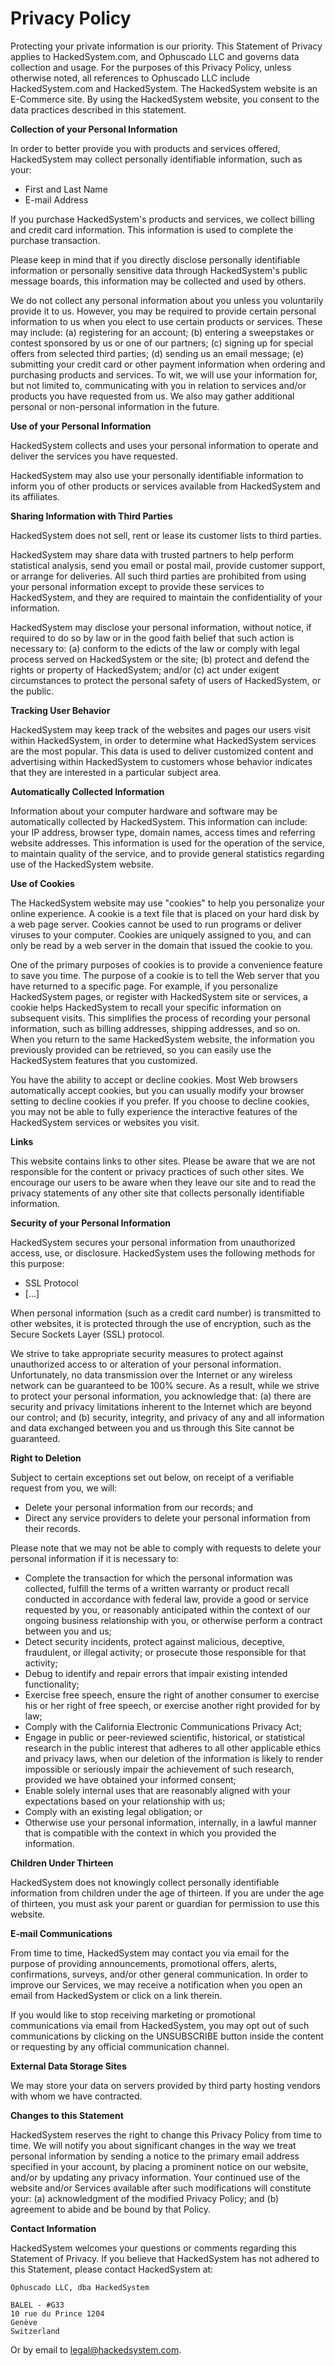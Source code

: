 <!-- status: Published -->
<!-- created: 2020-07-24 13:37:00+00:00 -->
<!-- language: en -->
<!-- title: Privacy Policy -->

# Privacy Policy

Protecting your private information is our priority. This Statement of Privacy applies to HackedSystem.com, and Ophuscado LLC and governs data collection and usage. For the purposes of this Privacy Policy, unless otherwise noted, all references to Ophuscado LLC include HackedSystem.com and HackedSystem. The HackedSystem website is an E-Commerce site. By using the HackedSystem website, you consent to the data practices described in this statement.

**Collection of your Personal Information**

In order to better provide you with products and services offered, HackedSystem may collect personally identifiable information, such as your:

- First and Last Name
- E-mail Address

If you purchase HackedSystem's products and services, we collect billing and credit card information. This information is used to complete the purchase transaction.

Please keep in mind that if you directly disclose personally identifiable information or personally sensitive data through HackedSystem's public message boards, this information may be collected and used by others.

We do not collect any personal information about you unless you voluntarily provide it to us. However, you may be required to provide certain personal information to us when you elect to use certain products or services. These may include: (a) registering for an account; (b) entering a sweepstakes or contest sponsored by us or one of our partners; (c) signing up for special offers from selected third parties; (d) sending us an email message; (e) submitting your credit card or other payment information when ordering and purchasing products and services. To wit, we will use your information for, but not limited to, communicating with you in relation to services and/or products you have requested from us. We also may gather additional personal or non-personal information in the future.

**Use of your Personal Information**

HackedSystem collects and uses your personal information to operate and deliver the services you have requested.

HackedSystem may also use your personally identifiable information to inform you of other products or services available from HackedSystem and its affiliates.

**Sharing Information with Third Parties**

HackedSystem does not sell, rent or lease its customer lists to third parties.

HackedSystem may share data with trusted partners to help perform statistical analysis, send you email or postal mail, provide customer support, or arrange for deliveries. All such third parties are prohibited from using your personal information except to provide these services to HackedSystem, and they are required to maintain the confidentiality of your information.

HackedSystem may disclose your personal information, without notice, if required to do so by law or in the good faith belief that such action is necessary to: (a) conform to the edicts of the law or comply with legal process served on HackedSystem or the site; (b) protect and defend the rights or property of HackedSystem; and/or (c) act under exigent circumstances to protect the personal safety of users of HackedSystem, or the public.

**Tracking User Behavior**

HackedSystem may keep track of the websites and pages our users visit within HackedSystem, in order to determine what HackedSystem services are the most popular. This data is used to deliver customized content and advertising within HackedSystem to customers whose behavior indicates that they are interested in a particular subject area.

**Automatically Collected Information**

Information about your computer hardware and software may be automatically collected by HackedSystem. This information can include: your IP address, browser type, domain names, access times and referring website addresses. This information is used for the operation of the service, to maintain quality of the service, and to provide general statistics regarding use of the HackedSystem website.

**Use of Cookies**

The HackedSystem website may use "cookies" to help you personalize your online experience. A cookie is a text file that is placed on your hard disk by a web page server. Cookies cannot be used to run programs or deliver viruses to your computer. Cookies are uniquely assigned to you, and can only be read by a web server in the domain that issued the cookie to you.

One of the primary purposes of cookies is to provide a convenience feature to save you time. The purpose of a cookie is to tell the Web server that you have returned to a specific page. For example, if you personalize HackedSystem pages, or register with HackedSystem site or services, a cookie helps HackedSystem to recall your specific information on subsequent visits. This simplifies the process of recording your personal information, such as billing addresses, shipping addresses, and so on. When you return to the same HackedSystem website, the information you previously provided can be retrieved, so you can easily use the HackedSystem features that you customized.

You have the ability to accept or decline cookies. Most Web browsers automatically accept cookies, but you can usually modify your browser setting to decline cookies if you prefer. If you choose to decline cookies, you may not be able to fully experience the interactive features of the HackedSystem services or websites you visit.

**Links**

This website contains links to other sites. Please be aware that we are not responsible for the content or privacy practices of such other sites. We encourage our users to be aware when they leave our site and to read the privacy statements of any other site that collects personally identifiable information.

**Security of your Personal Information**

HackedSystem secures your personal information from unauthorized access, use, or disclosure. HackedSystem uses the following methods for this purpose:

- SSL Protocol
- [...]

When personal information (such as a credit card number) is transmitted to other websites, it is protected through the use of encryption, such as the Secure Sockets Layer (SSL) protocol.

We strive to take appropriate security measures to protect against unauthorized access to or alteration of your personal information. Unfortunately, no data transmission over the Internet or any wireless network can be guaranteed to be 100% secure. As a result, while we strive to protect your personal information, you acknowledge that: (a) there are security and privacy limitations inherent to the Internet which are beyond our control; and (b) security, integrity, and privacy of any and all information and data exchanged between you and us through this Site cannot be guaranteed.

**Right to Deletion**

Subject to certain exceptions set out below, on receipt of a verifiable request from you, we will:

- Delete your personal information from our records; and
- Direct any service providers to delete your personal information from their records.

Please note that we may not be able to comply with requests to delete your personal information if it is necessary to:

- Complete the transaction for which the personal information was collected, fulfill the terms of a written warranty or product recall conducted in accordance with federal law, provide a good or service requested by you, or reasonably anticipated within the context of our ongoing business relationship with you, or otherwise perform a contract between you and us;
- Detect security incidents, protect against malicious, deceptive, fraudulent, or illegal activity; or prosecute those responsible for that activity;
- Debug to identify and repair errors that impair existing intended functionality;
- Exercise free speech, ensure the right of another consumer to exercise his or her right of free speech, or exercise another right provided for by law;
- Comply with the California Electronic Communications Privacy Act;
- Engage in public or peer-reviewed scientific, historical, or statistical research in the public interest that adheres to all other applicable ethics and privacy laws, when our deletion of the information is likely to render impossible or seriously impair the achievement of such research, provided we have obtained your informed consent;
- Enable solely internal uses that are reasonably aligned with your expectations based on your relationship with us;
- Comply with an existing legal obligation; or
- Otherwise use your personal information, internally, in a lawful manner that is compatible with the context in which you provided the information.

**Children Under Thirteen**

HackedSystem does not knowingly collect personally identifiable information from children under the age of thirteen. If you are under the age of thirteen, you must ask your parent or guardian for permission to use this website.

**E-mail Communications**

From time to time, HackedSystem may contact you via email for the purpose of providing announcements, promotional offers, alerts, confirmations, surveys, and/or other general communication. In order to improve our Services, we may receive a notification when you open an email from HackedSystem or click on a link therein.

If you would like to stop receiving marketing or promotional communications via email from HackedSystem, you may opt out of such communications by clicking on the UNSUBSCRIBE button inside the content or requesting by any official communication channel.

**External Data Storage Sites**

We may store your data on servers provided by third party hosting vendors with whom we have contracted.

**Changes to this Statement**

HackedSystem reserves the right to change this Privacy Policy from time to time. We will notify you about significant changes in the way we treat personal information by sending a notice to the primary email address specified in your account, by placing a prominent notice on our website, and/or by updating any privacy information. Your continued use of the website and/or Services available after such modifications will constitute your: (a) acknowledgment of the modified Privacy Policy; and (b) agreement to abide and be bound by that Policy.

**Contact Information**

HackedSystem welcomes your questions or comments regarding this Statement of Privacy. If you believe that HackedSystem has not adhered to this Statement, please contact HackedSystem at:

    Ophuscado LLC, dba HackedSystem

    BALEL - #G33
    10 rue du Prince 1204
    Genève
    Switzerland

Or by email to [legal@hackedsystem.com](mailto:legal@hackedsystem.com).
